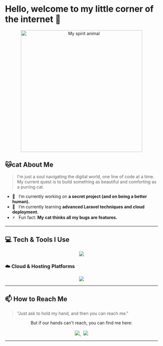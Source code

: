# Hello, welcome to my little corner of the internet 👋

<p align="center">
  <img src="https://github.com/Aku-Mars/Aku-Mars/assets/76494850/93e45589-3318-4f74-9c60-ec9c954101b9" width="400px" alt="My spirit animal">
</p>

## 🐱cat About Me

> I'm just a soul navigating the digital world, one line of code at a time. My current quest is to build something as beautiful and comforting as a purring cat.

- 🔭 &nbsp; I’m currently working on **a secret project (and on being a better human).**
- 🌱 &nbsp; I’m currently learning **advanced Laravel techniques and cloud deployment.**
- ⚡ &nbsp; Fun fact: **My cat thinks all my bugs are features.**

---

## 💻 Tech & Tools I Use

<p align="center">
  <a href="https://skillicons.dev">
    <img src="https://skillicons.dev/icons?i=php,laravel,js,react,nodejs,hapi,html,css,vscode,figma" />
  </a>
</p>

### ☁️ Cloud & Hosting Platforms

<p align="center">
  <a href="https://skillicons.dev">
    <img src="https://skillicons.dev/icons?i=gcp,aws,azure,digitalocean,linode" />
  </a>
</p>

---

## 📫 How to Reach Me

> "Just ask to hold my hand, and then you can reach me."

<p align="center">
  But if our hands can't reach, you can find me here: <br><br>
  <a href="https://instagram.com/@m_arifin_syam">
    <img src="https://img.shields.io/badge/Instagram-E4405F?style=for-the-badge&logo=instagram&logoColor=white" />
  </a>
  &nbsp;
  <a href="mailto:marifinsyam73@gmail.com">
    <img src="https://img.shields.io/badge/Gmail-D14836?style=for-the-badge&logo=gmail&logoColor=white" />
  </a>
</p>

---
